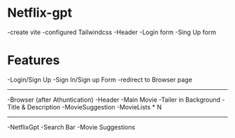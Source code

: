 # Netflix-gpt

-create vite
-configured Tailwindcss
-Header
-Login form
-Sing Up form

# Features

-Login/Sign Up
-Sign In/Sign up Form
-redirect to Browser page

---

-Browser (after Athuntication)
-Header
-Main Movie
-Tailer in Background
-Title & Description
-MovieSuggestion
-MovieLists \* N

---

-NetflixGpt
-Search Bar
-Movie Suggestions
